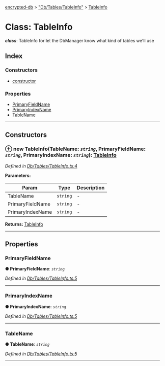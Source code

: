 [encrypted-db](../README.md) > ["Db/Tables/TableInfo"](../modules/_db_tables_tableinfo_.md) > [TableInfo](../classes/_db_tables_tableinfo_.tableinfo.md)



# Class: TableInfo

*__class__*: TableInfo for let the DbManager know what kind of tables we'll use


## Index

### Constructors

* [constructor](_db_tables_tableinfo_.tableinfo.md#constructor)


### Properties

* [PrimaryFieldName](_db_tables_tableinfo_.tableinfo.md#primaryfieldname)
* [PrimaryIndexName](_db_tables_tableinfo_.tableinfo.md#primaryindexname)
* [TableName](_db_tables_tableinfo_.tableinfo.md#tablename)



---
## Constructors
<a id="constructor"></a>


### ⊕ **new TableInfo**(TableName: *`string`*, PrimaryFieldName: *`string`*, PrimaryIndexName: *`string`*): [TableInfo](_db_tables_tableinfo_.tableinfo.md)


*Defined in [Db/Tables/TableInfo.ts:4](https://github.com/carathorys/encrypted-db/blob/3ad2331/src/Db/Tables/TableInfo.ts#L4)*



**Parameters:**

| Param | Type | Description |
| ------ | ------ | ------ |
| TableName | `string`   |  - |
| PrimaryFieldName | `string`   |  - |
| PrimaryIndexName | `string`   |  - |





**Returns:** [TableInfo](_db_tables_tableinfo_.tableinfo.md)

---


## Properties
<a id="primaryfieldname"></a>

###  PrimaryFieldName

**●  PrimaryFieldName**:  *`string`* 

*Defined in [Db/Tables/TableInfo.ts:5](https://github.com/carathorys/encrypted-db/blob/3ad2331/src/Db/Tables/TableInfo.ts#L5)*





___

<a id="primaryindexname"></a>

###  PrimaryIndexName

**●  PrimaryIndexName**:  *`string`* 

*Defined in [Db/Tables/TableInfo.ts:5](https://github.com/carathorys/encrypted-db/blob/3ad2331/src/Db/Tables/TableInfo.ts#L5)*





___

<a id="tablename"></a>

###  TableName

**●  TableName**:  *`string`* 

*Defined in [Db/Tables/TableInfo.ts:5](https://github.com/carathorys/encrypted-db/blob/3ad2331/src/Db/Tables/TableInfo.ts#L5)*





___


